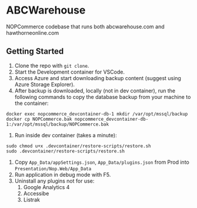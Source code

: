 ﻿# ABCWarehouse

NOPCommerce codebase that runs both abcwarehouse.com and hawthorneonline.com

## Getting Started

1. Clone the repo with `git clone`.
2. Start the Development container for VSCode.
3. Access Azure and start downloading backup content (suggest using Azure Storage Explorer).
4. After backup is downloaded, locally (not in dev container), run the following commands to copy the database backup from your machine to the container:
```
docker exec nopcommerce_devcontainer-db-1 mkdir /var/opt/mssql/backup
docker cp NOPCommerce.bak nopcommerce_devcontainer-db-1:/var/opt/mssql/backup/NOPCommerce.bak
```
1. Run inside dev container (takes a minute):
```
sudo chmod u+x .devcontainer/restore-scripts/restore.sh
sudo .devcontainer/restore-scripts/restore.sh
```
1. Copy `App_Data/appSettings.json`, `App_Data/plugins.json` from Prod into
`Presentation/Nop.Web/App_Data`
1. Run application in debug mode with F5.
1. Uninstall any plugins not for use:
    1. Google Analytics 4
    2. Accessibe
    3. Listrak